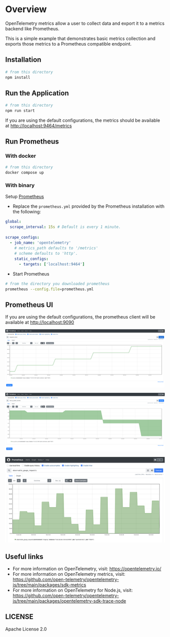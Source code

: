 # Overview

OpenTelemetry metrics allow a user to collect data and export it to a metrics backend like Prometheus.

This is a simple example that demonstrates basic metrics collection and exports those metrics to a Prometheus compatible endpoint.

## Installation

```sh
# from this directory
npm install
```

## Run the Application

```sh
# from this directory
npm run start
```

If you are using the default configurations, the metrics should be available at <http://localhost:9464/metrics>

## Run Prometheus

### With docker

```sh
# from this directory
docker compose up
```

### With binary

Setup [Prometheus](https://prometheus.io/docs/prometheus/latest/getting_started/)

- Replace the `prometheus.yml` provided by the Prometheus installation with the following:

```yaml
global:
  scrape_interval: 15s # Default is every 1 minute.

scrape_configs:
  - job_name: 'opentelemetry'
    # metrics_path defaults to '/metrics'
    # scheme defaults to 'http'.
    static_configs:
      - targets: ['localhost:9464']
```

- Start Prometheus

```sh
# from the directory you downloaded prometheus
prometheus --config.file=prometheus.yml
```

## Prometheus UI

If you are using the default configurations, the prometheus client will be available at <http://localhost:9090>

<p align="center"><img alt="Prometheus UI showing a charted Counter" src="images/prom-counter.png?raw=true"/></p>
<p align="center"><img alt="Prometheus UI showing a charted UpDownCounter" src="images/prom-updowncounter.png?raw=true"/></p>
<p align="center"><img alt="Prometheus UI showing a charted Gauge" src="images/prom-gauge.png?raw=true"/></p>

## Useful links

- For more information on OpenTelemetry, visit: <https://opentelemetry.io/>
- For more information on OpenTelemetry metrics, visit: <https://github.com/open-telemetry/opentelemetry-js/tree/main/packages/sdk-metrics>
- For more information on OpenTelemetry for Node.js, visit: <https://github.com/open-telemetry/opentelemetry-js/tree/main/packages/opentelemetry-sdk-trace-node>

## LICENSE

Apache License 2.0
